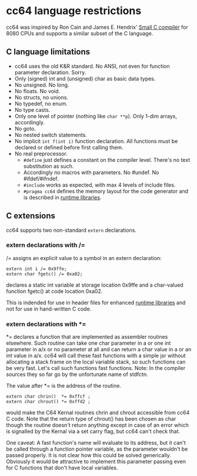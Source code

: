 # cc64 language restrictions

cc64 was inspired by Ron Cain and James E. Hendrix'
[Small C compiler](https://en.wikipedia.org/wiki/Small-C) for
8080 CPUs and supports a similar subset of the C language.


## C language limitations

- cc64 uses the old K&R standard. No ANSI, not even for function
parameter declaration. Sorry.
- Only (signed) int and (unsigned) char as basic data types.
- No unsigned. No long.
- No floats. No void.
- No structs, no unions.
- No typedef, no enum.
- No type casts.
- Only one level of pointer (nothing like `char **p`). Only 1-dim arrays,
accordingly.
- No goto.
- No nested switch statements.
- No implicit `int f(int i)` function declaration.
All functions must be declared or defined before first calling them.
- No real preprocessor.
  - `#define` just defines a constant on the compiler level. There's no
text substitution as such.
  - Accordingly no macros with parameters. No #undef. No #ifdef/#ifndef.
  - `#include` works as expected, with max 4 levels of include files.
  - `#pragma cc64` defines the memory layout for the code generator and is
described in [runtime libraries](Runtime-libs.md).


## C extensions

cc64 supports two non-standard `extern` declarations.

### extern declarations with /=

/= assigns an explicit value to a symbol in an extern declaration:

```
extern int i /= 0x9ffe;
extern char fgetc() /= 0xa02;
```
declares a static int variable at storage location 0x9ffe and a
char-valued function fgetc() at code location 0xa02.

This is indended for use in header files for enhanced 
[runtime libraries](Runtime-libs.md) and not for use in hand-written C code.

### extern declarations with *=

*= declares a function that are implemented as assembler routines elsewhere.
Such routine can take one char parameter in a or one int parameter in a/x or
no parameter at all and can return a char value in a or an int value in a/x.
cc64 will call these fast functions with a simple jsr without allocating a stack
frame on the local variable stack, so such functions can be very fast. Let's
call such functions fast functions. Note: In the compiler sources they so far
go by the unfortunate name of stdfctn.

The value after *= is the address of the routine.

```
extern char chrin()  *= 0xffcf ;
extern char chrout() *= 0xffd2 ;
```
would make the C64 Kernal routines chrin and chrout accessible from cc64 C code.
Note that the return type of chrout() has been chosen as char though the
routine doesn't return anything except in case of an error which is signalled
by the Kernal via a set carry flag, but cc64 can't check that.

One caveat: A fast function's name will evaluate to its address, but it
can't be called through a function pointer variable, as the parameter wouldn't
be passed properly. It is not clear how this could be solved generically.
Obviously it would be attractive to implement this parameter passing even for
C functions that don't have local variables.

